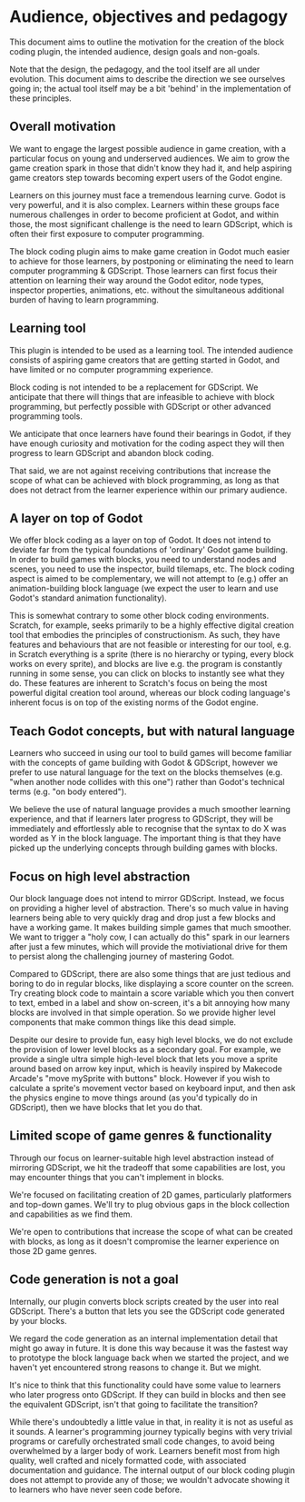 # Audience, objectives and pedagogy

This document aims to outline the motivation for the creation of the block
coding plugin, the intended audience, design goals and non-goals.

Note that the design, the pedagogy, and the tool itself are all under
evolution. This document aims to describe the direction we see ourselves
going in; the actual tool itself may be a bit 'behind' in the implementation
of these principles.

## Overall motivation

We want to engage the largest possible audience in game creation, with a
particular focus on young and underserved audiences. We aim to grow the game
creation spark in those that didn't know they had it, and help aspiring
game creators step towards becoming expert users of the Godot engine.

Learners on this journey must face a tremendous learning curve. Godot is
very powerful, and it is also complex. Learners within these groups face
numerous challenges in order to become proficient at Godot, and within those,
the most significant challenge is the need to learn GDScript, which is
often their first exposure to computer programming.

The block coding plugin aims to make game creation in Godot much easier
to achieve for those learners, by postponing or eliminating the need to learn
computer programming & GDScript. Those learners can first focus their
attention on learning their way around the Godot editor, node types,
inspector properties, animations, etc. without the simultaneous additional
burden of having to learn programming.

## Learning tool

This plugin is intended to be used as a learning tool. The intended audience
consists of aspiring game creators that are getting started in Godot, and
have limited or no computer programming experience.

Block coding is not intended to be a replacement for GDScript. We anticipate
that there will things that are infeasible to achieve with block programming,
but perfectly possible with GDScript or other advanced programming tools.

We anticipate that once learners have found their bearings in Godot, if they
have enough curiosity and motivation for the coding aspect they will then
progress to learn GDScript and abandon block coding.

That said, we are not against receiving contributions that increase the
scope of what can be achieved with block programming, as long as that
does not detract from the learner experience within our primary audience.


## A layer on top of Godot

We offer block coding as a layer on top of Godot. It does not intend to
deviate far from the typical foundations of 'ordinary' Godot game building.
In order to build games with blocks, you need to understand nodes and scenes,
you need to use the inspector, build tilemaps, etc. The block coding aspect
is aimed to be complementary, we will not attempt to (e.g.) offer an
animation-building block language (we expect the user to learn and
use Godot's standard animation functionality).

This is somewhat contrary to some other block coding environments. Scratch,
for example, seeks primarily to be a highly effective digital creation tool
that embodies the principles of constructionism. As such, they have features
and behaviours that are not feasible or interesting for our tool, e.g.
in Scratch everything is a sprite (there is no hierarchy or typing, every
block works on every sprite), and blocks are live e.g. the program is
constantly running in some sense, you can click on blocks to instantly see
what they do. These features are inherent to Scratch's focus on being the
most powerful digital creation tool around, whereas our block coding
language's inherent focus is on top of the existing norms of the Godot engine.

## Teach Godot concepts, but with natural language

Learners who succeed in using our tool to build games will become familiar
with the concepts of game building with Godot & GDScript, however we prefer
to use natural language for the text on the blocks themselves (e.g. "when
another node collides with this one") rather than Godot's technical terms
(e.g. "on body entered").

We believe the use of natural language provides a much smoother learning
experience, and that if learners later progress to GDScript, they will be
immediately and effortlessly able to recognise that the syntax to do X was
worded as Y in the block language. The important thing is that they have
picked up the underlying concepts through building games with blocks.

## Focus on high level abstraction

Our block language does not intend to mirror GDScript. Instead, we focus on
providing a higher level of abstraction. There's so much value in having
learners being able to very quickly drag and drop just a few blocks and have
a working game. It makes building simple games that much smoother. We want to
trigger a "holy cow, I can actually do this" spark in our learners after just
a few minutes, which will provide the motiviational drive for them to persist
along the challenging journey of mastering Godot.

Compared to GDScript, there are also some things that are just tedious and
boring to do in regular blocks, like displaying a score counter on the
screen. Try creating block code to maintain a score variable which you then
convert to text, embed in a label and show on-screen, it's a bit annoying how
many blocks are involved in that simple operation. So we provide higher level
components that make common things like this dead simple.

Despite our desire to provide fun, easy high level blocks, we do not exclude
the provision of lower level blocks as a secondary goal. For example, we
provide a single ultra simple high-level block that lets you move a sprite
around based on arrow key input, which is heavily inspired by Makecode Arcade's
"move mySprite with buttons" block. However if you wish to calculate a
sprite's movement vector based on keyboard input, and then ask the physics
engine to move things around (as you'd typically do in GDScript), then we have
blocks that let you do that.

## Limited scope of game genres & functionality

Through our focus on learner-suitable high level abstraction instead of
mirroring GDScript, we hit the tradeoff that some capabilities are lost,
you may encounter things that you can't implement in blocks.

We're focused on facilitating creation of 2D games, particularly platformers
and top-down games. We'll try to plug obvious gaps in the block collection and
capabilities as we find them.

We're open to contributions that increase the scope of what can be created
with blocks, as long as it doesn't compromise the learner experience on
those 2D game genres.

## Code generation is not a goal

Internally, our plugin converts block scripts created by the user into
real GDScript. There's a button that lets you see the GDScript code generated
by your blocks.

We regard the code generation as an internal implementation detail that might
go away in future. It is done this way because it was the fastest way to
prototype the block language back when we started the project, and we haven't
yet encountered strong reasons to change it. But we might.

It's nice to think that this functionality could have some value to learners
who later progress onto GDScript. If they can build in blocks and then see
the equivalent GDScript, isn't that going to facilitate the transition?

While there's undoubtedly a little value in that, in reality it is not
as useful as it sounds. A learner's programming journey typically begins
with very trivial programs or carefully orchestrated small code changes, to
avoid being overwhelmed by a larger body of work. Learners benefit most from
high quality, well crafted and nicely formatted code, with associated
documentation and guidance. The internal output of our block coding plugin
does not attempt to provide any of those; we wouldn't advocate showing it
to learners who have never seen code before.

